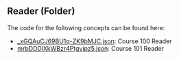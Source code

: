 ## Reader \(Folder\)

The code for the following concepts can be found here: 

- [\_xGQAuCJ69BU1q\-ZK9bMJC.json](_xGQAuCJ69BU1q-ZK9bMJC.json): Course 100 Reader
- [mrbDDDlXkWBzr4Ptgvjpz5.json](mrbDDDlXkWBzr4Ptgvjpz5.json): Course 101 Reader
